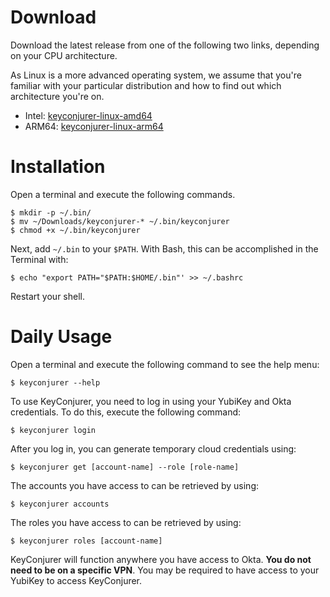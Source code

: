 # Download

Download the latest release from one of the following two links, depending on your CPU architecture.

As Linux is a more advanced operating system, we assume that you're familiar with your particular distribution and how to find out which architecture you're on.

* Intel: [keyconjurer-linux-amd64](./keyconjurer-linux-amd64)
* ARM64: [keyconjurer-linux-arm64](./keyconjurer-linux-arm64)

# Installation

Open a terminal and execute the following commands.

    $ mkdir -p ~/.bin/
    $ mv ~/Downloads/keyconjurer-* ~/.bin/keyconjurer
    $ chmod +x ~/.bin/keyconjurer

Next, add `~/.bin` to your `$PATH`. With Bash, this can be accomplished in the Terminal with:

    $ echo "export PATH="$PATH:$HOME/.bin"' >> ~/.bashrc

Restart your shell.

# Daily Usage

Open a terminal and execute the following command to see the help menu:

    $ keyconjurer --help

To use KeyConjurer, you need to log in using your YubiKey and Okta credentials. To do this, execute the following command:

    $ keyconjurer login

After you log in, you can generate temporary cloud credentials using:

    $ keyconjurer get [account-name] --role [role-name]

The accounts you have access to can be retrieved by using:

    $ keyconjurer accounts

The roles you have access to can be retrieved by using:

    $ keyconjurer roles [account-name]

KeyConjurer will function anywhere you have access to Okta. **You do not need to be on a specific VPN**. You may be required to have access to your YubiKey to access KeyConjurer.
